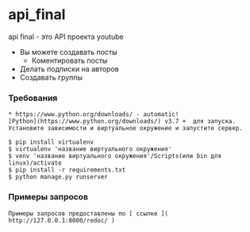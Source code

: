 # api_final
api final - это API проекта youtube
* Вы можете создавать посты
  * Коментировать посты
* Делать подписки на авторов
* Создавать группы

### Требования

    * https://www.python.org/downloads/ - automatic! 
    [Python](https://www.python.org/downloads/) v3.7 +  для запуска.
    Установите зависимости и виртуальное окружение и запустите сервер.

    $ pip install virtualenv
    $ virtualenv 'название виртуального окружения'
    $ venv 'название виртуального окружения'/Scripts(или bin для linux)/activate
    $ pip install -r requirements.txt
    $ python manage.py runserver

### Примеры запросов

    Примеры запросов предоставлены по [ ссылке ]( http://127.0.0.1:8000/redoc/ )



